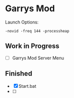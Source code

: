 # Garrys Mod

Launch Options:
```
-novid -freq 144 -processheap
```

## Work in Progress

- [ ] Garrys Mod Server Menu


## Finished

- [X] Start.bat
- [ ]
